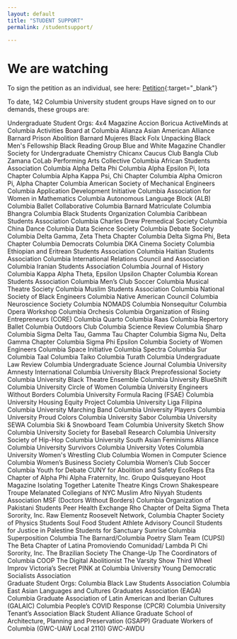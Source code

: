 ```yaml
---
layout: default
title: "STUDENT SUPPORT"
permalink: /studentsupport/

---
```


# We are watching 
To sign the petition as an individual, see here: [Petition](https://actionnetwork.org/petitions/mobilized-african-diaspora-demands?source=direct_link&){:target="_blank"}

To date, 142 Columbia University student groups Have signed on to our demands, these groups are:

<div class="row">
  <div class="col" float='left' width='50%'>
   Undergraduate Student Orgs:
      4x4 Magazine
      Accion Boricua
    ActiveMinds at Columbia
    Activities Board at Columbia 
    Alianza
    Asian American Alliance
    Barnard Prison Abolition
    Barnard Mujeres
    Black Folx Unpacking 
    Black Men's Fellowship 
    Black Reading Group
    Blue and White Magazine
    Chandler Society for Undergraduate Chemistry
    Chicanx Caucus
    Club Bangla
    Club Zamana
    CoLab Performing Arts Collective
    Columbia African Students Association
    Columbia Alpha Delta Phi
    Columbia Alpha Epsilon Pi, Iota Chapter
    Columbia Alpha Kappa Psi, Chi Chapter
    Columbia Alpha Omicron Pi, Alpha Chapter
    Columbia American Society of Mechanical Engineers
    Columbia Application Development Initiative
    Columbia Association for Women in Mathematics
    Columbia Autonomous Language Block (ALB)
    Columbia Ballet Collaborative
    Columbia Barnard Matriculate
    Columbia Bhangra
    Columbia Black Students Organization
    Columbia Caribbean Students Association
    Columbia Charles Drew Premedical Society
    Columbia China Dance
    Columbia Data Science Society
    Columbia Debate Society
    Columbia Delta Gamma, Zeta Theta Chapter
    Columbia Delta Sigma Phi, Beta Chapter
    Columbia Democrats
    Columbia DKA Cinema Society
    Columbia Ethiopian and Eritrean Students Association
    Columbia Haitian Students Association
    Columbia International Relations Council and Association
    Columbia Iranian Students Association
    Columbia Journal of History
    Columbia Kappa Alpha Theta, Epsilon Upsilon Chapter
    Columbia Korean Students Association
    Columbia Men’s Club Soccer
    Columbia Musical Theatre Society
    Columbia Muslim Students Association
    Columbia National Society of Black Engineers
    Columbia Native American Council
    Columbia Neuroscience Society
    Columbia NOMADS
    Columbia Nonsequitur
    Columbia Opera Workshop
    Columbia Orchesis
    Columbia Organization of Rising Entrepreneurs (CORE)
    Columbia Quarto 
    Columbia Raas
    Columbia Repertory Ballet
    Columbia Outdoors Club
    Columbia Science Review
    Columbia Sharp
    Columbia Sigma Delta Tau, Gamma Tau Chapter
    Columbia Sigma Nu, Delta Gamma Chapter
    Columbia Sigma Phi Epsilon
    Columbia Society of Women Engineers 
    Columbia Space Initiative
    Columbia Spectra
    Columbia Sur
    Columbia Taal
    Columbia Taiko
    Columbia Turath 
    Columbia Undergraduate Law Review
    Columbia Undergraduate Science Journal
    Columbia University Amnesty International
    Columbia University Black Preprofessional Society
    Columbia University Black Theatre Ensemble
    Columbia University BlueShift
    Columbia University Circle of Women
    Columbia University Engineers Without Borders
    Columbia University Formula Racing (FSAE)
    Columbia University Housing Equity Project
    Columbia University Liga Filipina 
    Columbia University Marching Band
    Columbia University Players
    Columbia University Proud Colors
    Columbia University Sabor
    Columbia University SEWA
    Columbia Ski & Snowboard Team
    Columbia University Sketch Show
    Columbia University Society for Baseball Research
    Columbia University Society of Hip-Hop
    Columbia University South Asian Feminisms Alliance
    Columbia University Survivors
    Columbia University Votes
    Columbia University Women's Wrestling Club
    Columbia Women in Computer Science
    Columbia Women’s Business Society
    Columbia Women’s Club Soccer
    Columbia Youth for Debate
    CUNY for Abolition and Safety
    EcoReps
    Eta Chapter of Alpha Phi Alpha Fraternity, Inc.
    Grupo Quisqueyano
    Hoot Magazine
    Isolating Together
    Latenite Theatre
    Kings Crown Shakespeare Troupe
    Melanated Collegians of NYC
    Muslim Afro Niyyah Students Association
    MSF (Doctors Without Borders) Columbia
    Organization of Pakistani Students
    Peer Health Exchange
    Rho Chapter of Delta Sigma Theta Sorority, Inc.
    Raw Elementz
    Roosevelt Network, Columbia Chapter
    Society of Physics Students
    Soul Food
    Student Athlete Advisory Council
    Students for Justice in Palestine
    Students for Sanctuary
    Sunrise Columbia
    Superposition Columbia
    The Barnard/Columbia Poetry Slam Team (CUPSI)
    The Beta Chapter of Latina Promoviendo Comunidad/ Lambda Pi Chi Sorority, Inc.
    The Brazilian Society
    The Change-Up
    The Coordinators of Columbia COOP
    The Digital Abolitionist
    The Varsity Show
    Third Wheel Improv
    Victoria’s Secret PINK at Columbia University 
    Young Democratic Socialists Association

    
  </div>
  <div class="col" float='right' width='50%'>
    Graduate Student Orgs:
    Columbia Black Law Students Association
    Columbia East Asian Languages and Cultures Graduates Association (EAGA)
    Columbia Graduate Association of Latin American and Iberian Cultures (GALAIC)
    Columbia People’s COVID Response (CPCR)
    Columbia University Tenant’s Association
    Black Student Alliance Graduate School of Architecture, Planning and Preservation (GSAPP)
    Graduate Workers of Columbia (GWC-UAW Local 2110) 
    GWC-AWDU
    
  </div>
</div>
  

